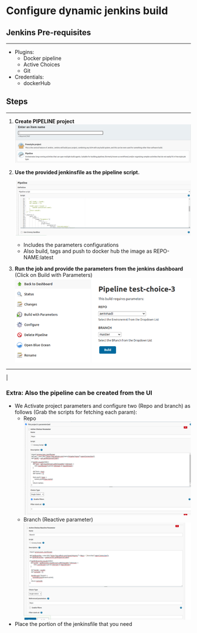 # Configure dynamic jenkins build

## Jenkins Pre-requisites

---

- Plugins:
  - Docker pipeline
  - Active Choices
  - Git
- Credentials:
  - dockerHub

## Steps

---

1. **Create PIPELINE project**![](assets/20220201_113033_image.png)
2. **Use the provided jenkinsfile as the pipeline script.**

   ![](assets/20220201_113112_image.png)

   - Includes the parameters configurations
   - Also build, tags and push to docker hub the image as REPO-NAME:latest
3. **Run the job and provide the parameters from the jenkins dashboard** (Click on Build with Parameters)![](assets/20220201_113141_image.png)

---

|

### Extra: Also the pipeline can be created from the UI

- We Activate project parameters and configure two (Repo and branch) as follows (Grab the scripts for fetching each param):
  - Repo![](assets/20220201_093256_image.png)
  - Branch (Reactive parameter) ![](assets/20220201_093337_image.png)
- Place the portion of the jenkinsfile that you need

